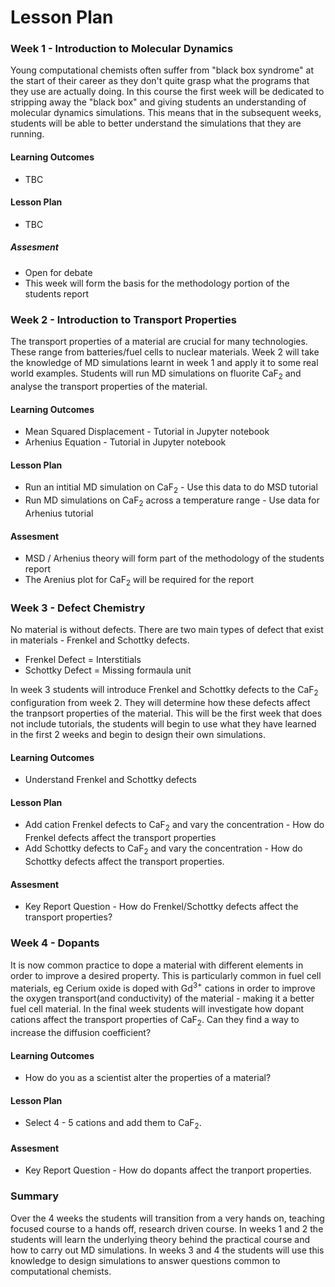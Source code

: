 # Lesson Plan

### Week 1 - Introduction to Molecular Dynamics

Young computational chemists often suffer from "black box syndrome" at the start of their career as they don't quite grasp what the programs that they use are actually doing. In this course the first week will be dedicated to stripping away the "black box" and giving students an understanding of molecular dynamics simulations. This means that in the subsequent weeks, students will be able to better understand the simulations that they are running.   

#### Learning Outcomes 

- TBC

#### Lesson Plan

- TBC

##### Assesment 

- Open for debate
- This week will form the basis for the methodology portion of the students report
  
### Week 2 - Introduction to Transport Properties

The transport properties of a material are crucial for many technologies. These range from batteries/fuel cells to nuclear materials. Week 2 will take the knowledge of MD simulations learnt in week 1 and apply it to some real world examples. Students will run MD simulations on fluorite CaF<sub>2</sub> and analyse the transport properties of the material. 

#### Learning Outcomes 

- Mean Squared Displacement - Tutorial in Jupyter notebook
- Arhenius Equation - Tutorial in Jupyter notebook

#### Lesson Plan

- Run an intitial MD simulation on CaF<sub>2</sub> - Use this data to do MSD tutorial
- Run MD simulations on CaF<sub>2</sub> across a temperature range - Use data for Arhenius tutorial

#### Assesment 

- MSD / Arhenius theory will form part of the methodology of the students report
- The Arenius plot for CaF<sub>2</sub> will be required for the report   
  
### Week 3 - Defect Chemistry

No material is without defects. There are two main types of defect that exist in materials - Frenkel and Schottky defects. 
- Frenkel Defect = Interstitials 
- Schottky Defect = Missing formaula unit  

In week 3 students will introduce Frenkel and Schottky defects to the CaF<sub>2</sub> configuration from week 2. They will determine how these defects affect the tranpsort properties of the material. 
This will be the first week that does not include tutorials, the students will begin to use what they have learned in the first 2 weeks and begin to design their own simulations. 

#### Learning Outcomes

- Understand Frenkel and Schottky defects 

#### Lesson Plan

- Add cation Frenkel defects to CaF<sub>2</sub> and vary the concentration - How do Frenkel defects affect the transport properties
- Add Schottky defects to CaF<sub>2</sub> and vary the concentration - How do Schottky defects affect the transport properties. 

#### Assesment 

- Key Report Question - How do Frenkel/Schottky defects affect the transport properties? 
  
### Week 4 - Dopants 

It is now common practice to dope a material with different elements in order to improve a desired property. This is particularly common in fuel cell materials, eg Cerium oxide is doped with Gd<sup>3+</sup> cations in order to improve the oxygen transport(and conductivity) of the material - making it a better fuel cell material. In the final week students will investigate how dopant cations affect the transport properties of CaF<sub>2</sub>. Can they find a way to increase the diffusion coefficient?

#### Learning Outcomes

- How do you as a scientist alter the properties of a material?

#### Lesson Plan

- Select 4 - 5 cations and add them to CaF<sub>2</sub>. 

#### Assesment 

- Key Report Question - How do dopants affect the tranport properties.   
   
### Summary 

Over the 4 weeks the students will transition from a very hands on, teaching focused course to a hands off, research driven course. In weeks 1 and 2 the students will learn the underlying theory behind the practical course and how to carry out MD simulations. In weeks 3 and 4 the students will use this knowledge to design simulations to answer questions common to computational chemists. 
